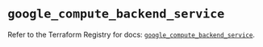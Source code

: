 # `google_compute_backend_service`

Refer to the Terraform Registry for docs: [`google_compute_backend_service`](https://registry.terraform.io/providers/hashicorp/google/6.18.0/docs/resources/compute_backend_service).
